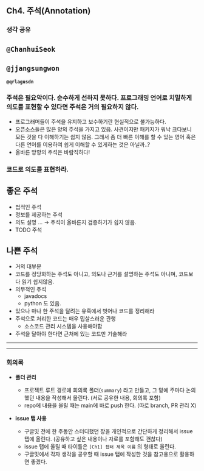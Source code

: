 ## **Ch4. 주석(Annotation)**

### **생각 공유**

**`@ChanhuiSeok`**
---

**`@jjangsungwon`** 
---

**`@qrlagusdn`** 
### 주석은 필요악이다. 순수하게 선하지 못하다. 프로그래밍 언어로 치밀하게 의도를 표현할 수 있다면 주석은 거의 필요하지 않다.
- 프로그래머들이 주석을 유지하고 보수하기란 현실적으로 불가능하다.
- 오픈소스들은 많은 양의 주석을 가지고 있음. 사견이지만 패키지가 워낙 크다보니 모든 것을 다 이해하기는 쉽지 않음. 그래서 좀 더 빠른 이해를 할 수 있는 영어 혹은 다른 언어를 이용하여 쉽게 이해할 수 있게하는 것은 아닐까..? 
- 올바른 방향의 주석은 바람직하다! 

### 코드로 의도를 표현하라.

## 좋은 주석

- 법적인 주석
- 정보를 제공하는 주석
- 의도 설명 …
→ 주석이 올바른지 검증하기가  쉽지 않음.
- TODO 주석

## 나쁜 주석
- 거의 대부분
- 코드를 정당화하는 주석도 아니고, 의도나 근거를 설명하는 주석도 아니며, 코드보다 읽기 쉽지않음.
- 의무적인 주석
    - javadocs
    - python 도 있음.
- 있으나 마나 한 주석을 달려는 유혹에서 벗어나 코드를 정리해라
- 주석으로 처리한 코드는 매우 밉살스러운 관행
    - 소스코드 관리 시스템을 사용해야함
- 주석을 달아야 한다면 근처에 있는 코드만 기술해라
---

---

### **회의록**

- **폴더 관리**
  - 프로젝트 루트 경로에 회의록 폴더(`summary`) 라고 만들고, 그 밑에 주마다 논의했던 내용을 작성해서 올린다. (서로 공유한 내용, 회의록 포함)
  - repo에 내용을 올릴 때는 main에 바로 push 한다. (따로 branch, PR 관리 X)

- **issue 탭 사용**
  - 구글밋 전에 한 주동안 스터디했던 장을 개인적으로 간단하게 정리해서 issue 탭에 올린다. (공유하고 싶은 내용이나 자료를 포함해도 괜찮다)
  - issue 탭에 올릴 때 타이틀은 `[Ch1] 챕터 제목 이름` 의 형태로 올린다.
  - 구글밋에서 각자 생각을 공유할 때 issue 탭에 작성한 것을 참고용으로 활용하면 좋겠다.
